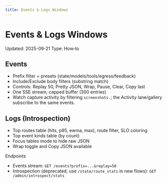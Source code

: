 ```yaml
---
title: Events & Logs Windows
---
```


# Events & Logs Windows
Updated: 2025-09-21
Type: How‑to

## Events
- Prefix filter + presets (state/models/tools/egress/feedback)
- Include/Exclude body filters (substring match)
- Controls: Replay 50, Pretty JSON, Wrap, Pause, Clear, Copy last
- One SSE stream; capped buffer (300 entries)
- Watch capture activity by filtering `screenshots.`; the Activity lane/gallery subscribe to the same events.

## Logs (Introspection)
- Top routes table (hits, p95, ewma, max), route filter, SLO coloring
- Top event kinds table (by count)
- Focus tables mode to hide raw JSON
- Wrap toggle and Copy JSON available

Endpoints
- Events stream: `GET /events?prefix=...&replay=50`
- Introspection (deprecated; use `/state/route_stats` in new flows): `GET /admin/introspect/stats`

